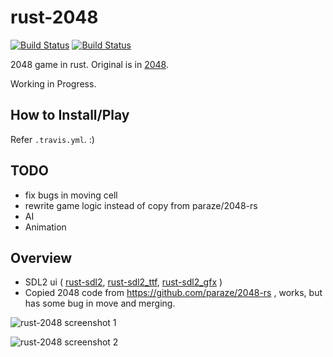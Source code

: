 # rust-2048

[![Build Status](https://travis-ci.org/andelf/rust-2048.svg?branch=master)](https://travis-ci.org/andelf/rust-2048)
[![Build Status](https://drone.io/github.com/andelf/rust-2048/status.png)](https://drone.io/github.com/andelf/rust-2048/latest)

2048 game in rust. Original is in [2048](http://gabrielecirulli.github.io/2048/).

Working in Progress.

## How to Install/Play

Refer ``.travis.yml``. :)

## TODO

* fix bugs in moving cell
* rewrite game logic instead of copy from paraze/2048-rs
* AI
* Animation

## Overview

* SDL2 ui ( [rust-sdl2](https://github.com/AngryLawyer/rust-sdl2), [rust-sdl2_ttf](https://github.com/andelf/rust-sdl2_ttf),
  [rust-sdl2_gfx](https://github.com/andelf/rust-sdl2_gfx) )
* Copied 2048 code from https://github.com/paraze/2048-rs , works, but has some bug in move and merging.

![rust-2048 screenshot 1][ss01]

![rust-2048 screenshot 2][ss02]

[ss01]: http://i.imgur.com/fv1Y3PJ.png
[ss02]: http://i.imgur.com/Q9VlhXD.png
